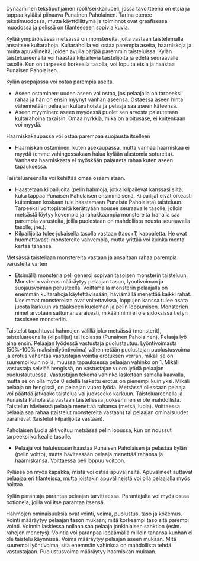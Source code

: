 Dynaaminen tekstipohjainen rooli/seikkailupeli, jossa tavoitteena on etsiä ja tappaa kylääsi piinaava Punainen Paholainen. Tarina etenee tekstimuodossa, mutta käyttöliittymä ja toiminnot ovat graafisessa muodossa ja pelissä on tilanteeseen sopivia kuvia.

Kylää ympäröivässä metsässä on monstereita, joita vastaan taistelemalla ansaitsee kultarahoja. Kultarahoilla voi ostaa parempia aseita, haarniskoja ja muita apuvälineitä, joiden avulla pärjää paremmin taisteluissa. Kylän taisteluareenalla voi haastaa kilpailevia taistelijoita ja edetä seuraavalle tasolle. Kun on tarpeeksi korkealla tasolla, voi lopulta etsia ja haastaa Punaisen Paholaisen.

Kylän asepajassa voi ostaa parempia aseita.
- Aseen ostaminen: uuden aseen voi ostaa, jos pelaajalla on tarpeeksi rahaa ja hän on ensin myynyt vanhan aseensa. Ostaessa aseen hinta vähennetään pelaajan kultarahoista ja pelaaja saa aseen käteensä.
- Aseen myyminen: aseen myydessä puolet sen arvosta palautetaan kultarahoina takaisin. Omaa nyrkkiä, mikä on aloitusase, ei kuitenkaan voi myydä.

Haarniskakaupassa voi ostaa parempaa suojausta itselleen
- Haarniskan ostaminen: kuten asekaupassa, mutta vanhaa haarniskaa ei myydä (emme vahingossakaan halua kylään alastomia sotureita). Vanhasta haarniskasta ei myöskään palauteta rahaa kuten aseen tapauksessa.

Taisteluareenalla voi kehittää omaa osaamistaan.
- Haastetaan kilpailijoita (pelin hahmoja, jotka kilpailevat kanssasi siitä, kuka tappaa Punaisen Paholaisen ensimmäisenä. Kilpailijat eivät oikeasti kuitenkaan koskaan tule haastamaan Punaista Paholaista) taisteluun. Tarpeeksi voittopisteitä kerättyään nousee seuraavalle tasolle, jolloin metsästä löytyy kovempia ja rahakkaampia monstereita (rahalla saa parempia varusteita, joilla puolestaan on mahdollista nousta seuraavalla tasolle, jne.).
- Kilpailijoita tulee jokaisella tasolla vastaan (taso+1) kappaletta. He ovat huomattavasti monstereite vahvempia, mutta yrittää voi kuinka monta kertaa tahansa.

Metsässä taistellaan monstereita vastaan ja ansaitaan rahaa parempia varusteita varten
- Etsimällä monsteria peli generoi sopivan tasoisen monsterin taisteluun. Monsterin vaikeus määräytyy pelaajan tason, lyontivoiman ja suojausvoiman perusteella. Voittamalla monsterin pelaajalla on enemmän kultarahoja käytettävissään, häviämällä menettää kaikki rahat. Useimmat monstereista ovat voitettavissa, loppujen kanssa tulee osata juosta karkuun välttääkseen kuoleman ja pelin loppumisen. Monsterien nimet arvotaan sattumanvaraisesti, mikään nimi ei ole sidoksissa tietyn tasoiseen monsteriin.

Taistelut tapahtuvat hahmojen välillä joko metsässä (monsterit), taisteluareenalla (kilpailijat) tai luolassa (Punainen Paholainen). Pelaaja lyö aina ensin. Pelaajan lyödessä vastustaja puolustautuu. Lyöntivoimasta (50%-100% maksimilyöntivoima)
vähennetään puolustajan puolustusvoima ja erotus vähentää vastustajan vointia erotuksen verran, mikäli se on suurempi kuin nolla, muussa tapauksessa pelaajan vahinko on 1. Mikäli vastustaja selviää hengissä, on vastustajan vuoro lyödä pelaajan puolustautuessa. Vastustajan tekemä vahinko lasketaan samalla kaavalla, mutta se on olla myös 0 edellä laskettu erotus on pienempi kuin yksi. Mikäli pelaaja on hengissä, on pelaajan vuoro lyödä. Metsässä ollessaan pelaaja voi päättää jatkaako taistelua vai juokseeko karkuun. Taisteluareenalla ja Punaista Paholaista vastaan taistellessa juokseminen ei ole mahdollista. Taistelun hävitessä pelaaja menettää rahansa (metsä, luola). Voittaessa pelaaja saa rahaa (taistelut monstereita vastaan) tai pelaajan ominaisuudet paranevat (taistelut kilpailijoita vastaan).

Paholaisen Luola aktivoituu metsässä pelin lopussa, kun on noussut tarpeeksi korkealle tasolle.
- Pelaaja voi halutessaan haastaa Punaisen Paholaisen ja pelastaa kylän (pelin voitto), mutta hävitessään pelaaja menettää rahansa ja haarniskansa. Voittaessa peli loppuu voitoon.

Kylässä on myös kapakka, mistä voi ostaa apuvälineitä. Apuvälineet auttavat pelaajaa eri tilanteissa, mutta joistakin apuvälineistä voi olla pelaajalla myös haittaa.

Kylän parantaja parantaa pelaajan tarvittaessa. Parantajalta voi myös ostaa potioneja, joilla voi itse parantaa itsensä.

Hahmojen ominaisuuksia ovat vointi, voima, puolustus, taso ja kokemus. Vointi määräytyy pelaajan tason mukaan; mitä korkeampi taso sitä parempi vointi. Voinnin laskiessa nollaan saa pelaaja jonkinlaisen sanktion (esim. rahojen menetys). Vointia voi paranpaa lepäämällä milloin tahansa kunhan ei ole taistelu käynnissä. Voima määräytyy pelaajan aseen mukaan. Mitä suurempi lyöntivoima, sitä enemmän vahinkoa on mahdollista tehdä vastustajaan. Puolustusvoima määräytyy haarniskan mukaan.

